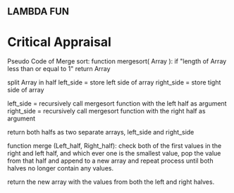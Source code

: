 ## LAMBDA FUN

# Critical Appraisal
Pseudo Code of Merge sort:
function mergesort( Array ):
  if "length of Array less than or equal to 1"
    return Array
    
  split Array in half
  left_side = store left side of array
  right_side = store tight side of array
  
  left_side = recursively call mergesort function with the left half as argument 
  right_side = recursively call mergesort function with the right half as argument 
  
  return both halfs as two separate arrays, left_side and right_side
  
function merge (Left_half, Right_half):
  check both of the first values in the right and left half, and which ever one is the smallest value, pop the value 
  from that half and append to a new array and repeat process until both halves no longer contain any values. 
  
  return the new array with the values from both the left and right halves.
  
  

